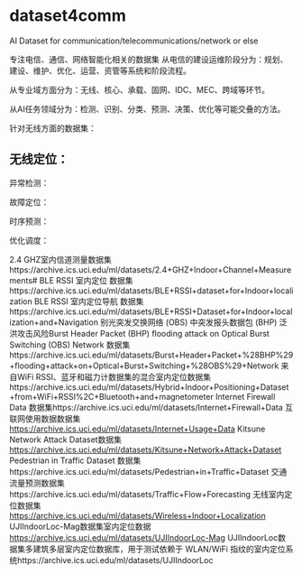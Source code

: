 # dataset4comm
AI Dataset for communication/telecommunications/network or else

专注电信、通信、网络智能化相关的数据集
从电信的建设运维阶段分为：规划、建设、维护、优化、运营、资管等系统和阶段流程。

从专业域方面分为：无线、核心、承载、固网、IDC、MEC、跨域等环节。

从AI任务领域分为：检测、识别、分类、预测、决策、优化等可能交叠的方法。

针对无线方面的数据集：

  ## 无线定位：
  
  异常检测：
  
  故障定位：
  
  时序预测：
  
  优化调度：
  
  
  

2.4 GHZ室内信道测量数据集https://archive.ics.uci.edu/ml/datasets/2.4+GHZ+Indoor+Channel+Measurements#
BLE RSSI 室内定位 数据集https://archive.ics.uci.edu/ml/datasets/BLE+RSSI+dataset+for+Indoor+localization
BLE RSSI 室内定位导航 数据集https://archive.ics.uci.edu/ml/datasets/BLE+RSSI+Dataset+for+Indoor+localization+and+Navigation
别光突发交换网络 (OBS) 中突发报头数据包 (BHP) 泛洪攻击风险Burst Header Packet (BHP) flooding attack on Optical Burst Switching (OBS) Network 数据集https://archive.ics.uci.edu/ml/datasets/Burst+Header+Packet+%28BHP%29+flooding+attack+on+Optical+Burst+Switching+%28OBS%29+Network
来自WiFi RSSI、蓝牙和磁力计数据集的混合室内定位数据集https://archive.ics.uci.edu/ml/datasets/Hybrid+Indoor+Positioning+Dataset+from+WiFi+RSSI%2C+Bluetooth+and+magnetometer
Internet Firewall Data 数据集https://archive.ics.uci.edu/ml/datasets/Internet+Firewall+Data
互联网使用数据数据集 https://archive.ics.uci.edu/ml/datasets/Internet+Usage+Data
Kitsune Network Attack Dataset数据集 https://archive.ics.uci.edu/ml/datasets/Kitsune+Network+Attack+Dataset
Pedestrian in Traffic Dataset 数据集https://archive.ics.uci.edu/ml/datasets/Pedestrian+in+Traffic+Dataset
交通流量预测数据集https://archive.ics.uci.edu/ml/datasets/Traffic+Flow+Forecasting
无线室内定位数据集 https://archive.ics.uci.edu/ml/datasets/Wireless+Indoor+Localization
UJIIndoorLoc-Mag数据集室内定位数据 https://archive.ics.uci.edu/ml/datasets/UJIIndoorLoc-Mag
UJIIndoorLoc数据集多建筑多层室内定位数据库，用于测试依赖于 WLAN/WiFi 指纹的室内定位系统https://archive.ics.uci.edu/ml/datasets/UJIIndoorLoc
